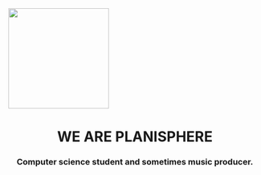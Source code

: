 <div id="header" aling="center">
    <img src="https://i.makeagif.com/media/2-01-2017/sko_Jo.gif" width="200"/>
    <h1 align="center">WE ARE PLANISPHERE</h1>
    <h3 align="center">Computer science student and sometimes music producer.</h3>
</div>
